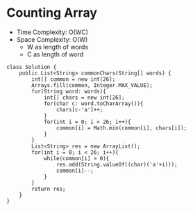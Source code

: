 # Counting Array
* Time Complexity: O(WC)
* Space Complexity: O(W)
	* W as length of words	
    * C as length of word
```
class Solution {
    public List<String> commonChars(String[] words) {
        int[] common = new int[26];
        Arrays.fill(common, Integer.MAX_VALUE);
        for(String word: words){
            int[] chars = new int[26];
            for(char c: word.toCharArray()){
                chars[c-'a']++;
            }
            for(int i = 0; i < 26; i++){
                common[i] = Math.min(common[i], chars[i]);
            }
        }
        List<String> res = new ArrayList();
        for(int i = 0; i < 26; i++){
            while(common[i] > 0){
                res.add(String.valueOf((char)('a'+i)));
                common[i]--;
            }
        }
        return res;
    }
}
```